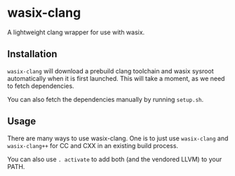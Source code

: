 # wasix-clang
A lightweight clang wrapper for use with wasix.

## Installation

`wasix-clang` will download a prebuild clang toolchain and wasix sysroot automatically when it is first launched. This will take a moment, as we need to fetch dependencies.

You can also fetch the dependencies manually by running `setup.sh`.

## Usage

There are many ways to use wasix-clang. One is to just use `wasix-clang` and `wasix-clang++` for CC and CXX in an existing build process.

You can also use `. activate` to add both (and the vendored LLVM) to your PATH.